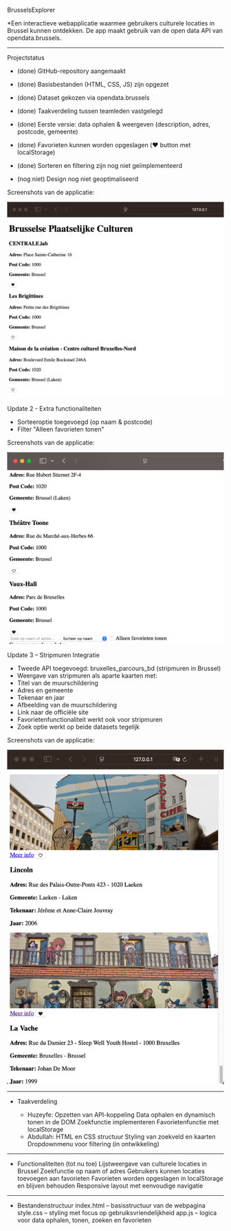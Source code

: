 BrusselsExplorer

*Een interactieve webapplicatie waarmee gebruikers culturele locaties in Brussel kunnen ontdekken. De app maakt gebruik van de open data 	API van opendata.brussels.

---

Projectstatus

- (done) GitHub-repository aangemaakt  

- (done) Basisbestanden (HTML, CSS, JS) zijn opgezet  

- (done) Dataset gekozen via opendata.brussels  

- (done) Taakverdeling tussen teamleden vastgelegd  

- (done) Eerste versie: data ophalen & weergeven (description, adres, postcode, gemeente)  

- (done) Favorieten kunnen worden opgeslagen (❤️ button met localStorage)  

- (done) Sorteren en filtering zijn nog niet geïmplementeerd  

- (nog niet) Design nog niet geoptimaliseerd

Screenshots van de applicatie:

![Basisopmaak](./screenshots/BasisOpmaak.png)

 Update 2 - Extra functionaliteiten
 
- Sorteeroptie toegevoegd (op naam & postcode)
- Filter "Alleen favorieten tonen"

Screenshots van de applicatie:

 ![SorteerOpties](./screenshots/SorteerOpties.png)

 Update 3 – Stripmuren Integratie

- Tweede API toegevoegd: bruxelles_parcours_bd (stripmuren in Brussel)
- Weergave van stripmuren als aparte kaarten met:
- Titel van de muurschildering
- Adres en gemeente
- Tekenaar en jaar
- Afbeelding van de muurschildering
- Link naar de officiële site
- Favorietenfunctionaliteit werkt ook voor stripmuren
- Zoek optie werkt op beide datasets tegelijk

Screenshots van de applicatie:

![Stripmuur voorbeeld](./screenshots/stripmuur-kaart.png)
 
---

- Taakverdeling

	* Huzeyfe:
		Opzetten van API-koppeling
		Data ophalen en dynamisch tonen in de DOM
		Zoekfunctie implementeren
		Favorietenfunctie met localStorage
	* Abdullah:
		HTML en CSS structuur
		Styling van zoekveld en kaarten
		Dropdownmenu voor filtering (in ontwikkeling)

--- 

- Functionaliteiten (tot nu toe)
	Lijstweergave van culturele locaties in Brussel
	Zoekfunctie op naam of adres
	Gebruikers kunnen locaties toevoegen aan favorieten
	Favorieten worden opgeslagen in localStorage en blijven behouden
	Responsive layout met eenvoudige navigatie

--- 


- Bestandenstructuur
	index.html – basisstructuur van de webpagina
	style.css – styling met focus op gebruiksvriendelijkheid
	app.js – logica voor data ophalen, tonen, zoeken en favorieten
